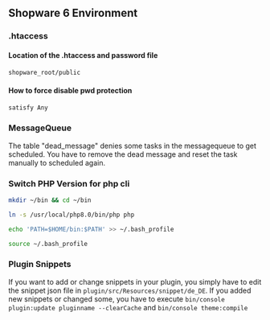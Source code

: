 ## Shopware 6 Environment
### .htaccess
#### Location of the .htaccess and password file
```bash 
shopware_root/public
```
#### How to force disable pwd protection
```bash
satisfy Any
```
### MessageQueue
The table "dead_message" denies some tasks in the messagequeue to get scheduled. You have to remove the dead message and reset the task manually to scheduled again.
### Switch PHP Version for php cli
```bash
mkdir ~/bin && cd ~/bin
```
```bash
ln -s /usr/local/php8.0/bin/php php
```
```bash
echo 'PATH=$HOME/bin:$PATH' >> ~/.bash_profile
```
```bash
source ~/.bash_profile
```
### Plugin Snippets
If you want to add or change snippets in your plugin, you simply have to edit the snippet json file in ```plugin/src/Resources/snippet/de_DE```.
If you added new snippets or changed some, you have to execute ```bin/console plugin:update pluginname --clearCache``` and ```bin/console theme:compile```
